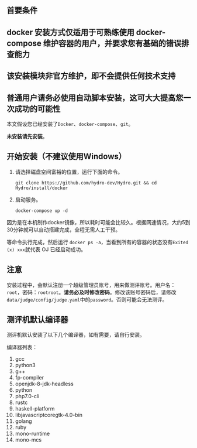## 首要条件

## docker 安装方式仅适用于可熟练使用 docker-compose 维护容器的用户，并要求您有基础的错误排查能力
## 该安装模块非官方维护，即不会提供任何技术支持
## 普通用户请务必使用自动脚本安装，这可大大提高您一次成功的可能性

本文假设您已经安装了`Docker`、`docker-compose`、`git`。

**未安装请先安装**。

## 开始安装（不建议使用Windows）

1. 请选择磁盘空间富裕的位置，运行下面的命令。

   `git clone https://github.com/hydro-dev/Hydro.git && cd Hydro/install/docker`

2. 启动服务。

   `docker-compose up -d`

因为是在本机制作docker镜像，所以耗时可能会比较久。根据网速情况，大约5到30分钟就可以自动搭建完成，全程无需人工干预。

等命令执行完成，然后运行 `docker ps -a`，当看到所有的容器的状态没有`Exited (x) xxx`就代表 OJ 已经启动成功。

## 注意

安装过程中，会默认注册一个超级管理员账号，用来做测评账号。用户名：`root`，密码：`rootroot`。**请务必及时修改密码**。修改该账号密码后，请修改`data/judge/config/judge.yaml`中的`password`。否则可能会无法测评。

## 测评机默认编译器

测评机默认安装了以下几个编译器，如有需要，请自行安装。

编译器列表：

1. gcc
2. python3
3. g++
4. fp-compiler
5. openjdk-8-jdk-headless
6. python
7. php7.0-cli
8. rustc
9. haskell-platform
10. libjavascriptcoregtk-4.0-bin
11. golang
12. ruby
13. mono-runtime
14. mono-mcs

